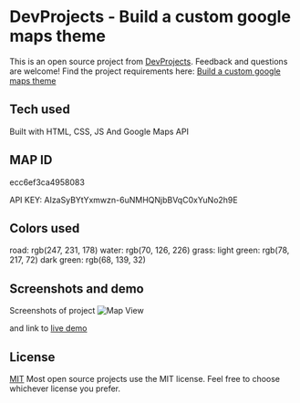 # DevProjects - Build a custom google maps theme

This is an open source project from [DevProjects](http://www.codementor.io/projects). Feedback and questions are welcome!
Find the project requirements here: [Build a custom google maps theme](https://www.codementor.io/projects/web/build-a-custom-google-maps-theme-bf8levr6eg)

## Tech used

Built with HTML, CSS, JS And Google Maps API

## MAP ID

ecc6ef3ca4958083

API KEY: AIzaSyBYtYxmwzn-6uNMHQNjbBVqC0xYuNo2h9E

## Colors used

road: rgb(247, 231, 178)
water: rgb(70, 126, 226)
grass:
light green: rgb(78, 217, 72)
dark green: rgb(68, 139, 32)

## Screenshots and demo

Screenshots of project
![Map View]()

and
link to [live demo]()

## License

[MIT](https://choosealicense.com/licenses/mit/)
Most open source projects use the MIT license. Feel free to choose whichever license you prefer.
